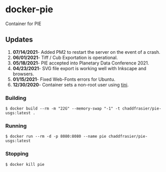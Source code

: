 # docker-pie
Container for PIE

## Updates
1. **07/14/2021**- Added PM2 to restart the server on the event of a crash.
1. **06/01/2021**- Tiff / Cub Exportation is operational.
1. **05/18/2021**- PIE accepted into Planetary Data Conference 2021.
1. **04/23/2021**- SVG file export is working well with Inkscape and browsers.
2. **01/15/2021**- Fixed Web-Fonts errors for Ubuntu.
3. **12/30/2020**- Container sets a non-root user using [tini](https://github.com/krallin/tini/#tini---a-tiny-but-valid-init-for-containers).

### Building
```{bash}
$ docker build --rm -m "22G" --memory-swap "-1" -t chaddfrasier/pie-usgs:latest .
```
### Running
```{bash}
$ docker run --rm -d -p 8080:8080 --name pie chaddfrasier/pie-usgs:latest
```
### Stopping
```{bash}
$ docker kill pie
```